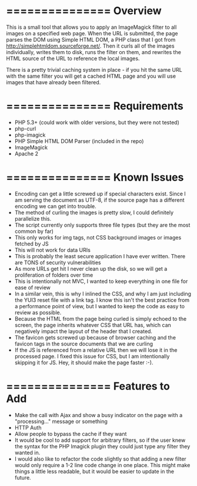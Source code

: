 ===============
Overview
===============
This is a small tool that allows you to apply an ImageMagick filter to all images on a specified web page.  When the URL is submitted, the page parses the DOM using Simple HTML DOM, a PHP class that I got from http://simplehtmldom.sourceforge.net/.  Then it curls all of the images individually, writes them to disk, runs the filter on them, and rewrites the HTML source of the URL to reference the local images.

There is a pretty trivial caching system in place - if you hit the same URL with the same filter you will get a cached HTML page and you will use images that have already been filtered.


===============
Requirements
===============
* PHP 5.3+ (could work with older versions, but they were not tested)
* php-curl
* php-imagick
* PHP Simple HTML DOM Parser (included in the repo)
* ImageMagick
* Apache 2


===============
Known Issues
===============
* Encoding can get a little screwed up if special characters exist.  Since I am serving the document as UTF-8, if the source page has a different encoding we can get into trouble.
* The method of curling the images is pretty slow, I could definitely parallelize this.
* The script currently only supports three file types (but they are the most common by far)
* This only works for img tags, not CSS background images or images fetched by JS
* This will not work for data URIs
* This is probably the least secure application I have ever written.  There are TONS of security vulnerabilities
* As more URLs get hit I never clean up the disk, so we will get a proliferation of folders over time
* This is intentionally not MVC, I wanted to keep everything in one file for ease of review
* In a similar vein, this is why I inlined the CSS, and why I am just including the YUI3 reset file with a link tag.  I know this isn't the best practice from a performance point of view, but I wanted to keep the code as easy to review as possible.
* Because the HTML from the page being curled is simply echoed to the screen, the page inherits whatever CSS that URL has, which can negatively impact the layout of the header that I created.
* The favicon gets screwed up because of browser caching and the favicon tags in the source documents that we are curling
* If the JS is referenced from a relative URL then we will lose it in the processed page. I fixed this issue for CSS, but I am intentionally skipping it for JS.  Hey, it should make the page faster :-).



===============
Features to Add
===============
* Make the call with Ajax and show a busy indicator on the page with a "processing..." message or something
* HTTP Auth
* Allow people to bypass the cache if they want
* It would be cool to add support for arbitrary filters, so if the user knew the syntax for the PHP Imagick plugin they could just type any filter they wanted in.
* I would also like to refactor the code slightly so that adding a new filter would only require a 1-2 line code change in one place.  This might make things a little less readable, but it would be easier to update in the future.
